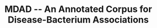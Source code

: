 ---
layout: default
title: MDAD -- An Annotated Corpus for Disease-Bacterium Associations
conference: Work in progress
year: 2022
authors: Huang, <b>Hogan</b>, Katsis, Baldwin, Kim, Baeza, Bartko, Hsu
pdf_link:
code: 
---